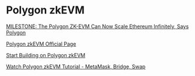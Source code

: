 # Polygon zkEVM

[MILESTONE: The Polygon ZK-EVM Can Now Scale Ethereum Infinitely, Says Polygon](https://bitcoinke.io/2023/04/introducing-zk-evm/)

[Polygon zkEVM Official Page](https://polygon.technology/polygon-zkevm)

[Start Building on Polygon zkEVM](https://wiki.polygon.technology/docs/zkEVM/develop/)

[Watch Polygon zkEVM Tutorial - MetaMask, Bridge, Swap](https://www.youtube.com/watch?v=0Ask4EfZ0P8)

